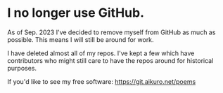 # I no longer use GitHub.

As of Sep. 2023 I've decided to remove myself from GitHub as much as possible. This means I will still be around for work.

I have deleted almost all of my repos. I've kept a few which have contributors who might still care to have the repos around for historical purposes.

If you'd like to see my free software: https://git.aikuro.net/poems

